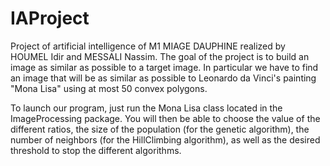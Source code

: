 # IAProject

Project of artificial intelligence of M1 MIAGE DAUPHINE realized by HOUMEL Idir and MESSALI Nassim.
The goal of the project is to build an image as similar as possible to a target image. In particular
we have to find an image that will be as similar as possible to Leonardo da Vinci's painting "Mona Lisa"
using at most 50 convex polygons. 

To launch our program, just run the Mona Lisa class located in the ImageProcessing package. You will then be able to choose the value of the different ratios, the size of the population (for the genetic algorithm), the number of neighbors (for the HillClimbing algorithm), as well as the desired threshold to stop the different algorithms.
